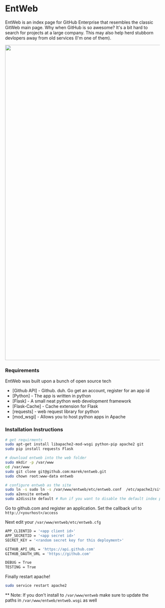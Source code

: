 # EntWeb

EntWeb is an index page for GitHub Enterprise that resembles the classic GitWeb main page.
Why when GitHub is so awesome?  It's a bit hard to search for projects at a large company.
This may also help herd stubborn devlopers away from old services (I'm one of them).

<img src="http://marek.github.io/entweb/images/EntWeb.png" width="1024" />

### Requirements

EntWeb was built upon a bunch of open source tech

* [Github API] - Github. duh. Go get an account, register for an app id
* [Python] - The app is written in python
* [Flask] - A small neat python web development framework
* [Flask-Cache] - Cache extension for Flask
* [requests] - web request library for python
* [mod_wsgi] - Allows you to host python apps in Apache

### Installation Instructions

```sh
# get requirments
sudo apt-get install libapache2-mod-wsgi python-pip apache2 git
sudo pip install requests Flask

# download entweb into the web folder
sudo mkdir -p /var/www
cd /var/www
sudo git clone git@github.com:marek/entweb.git
sudo chown root:www-data entweb

# configure entweb as the site
sudo ln -s sudo ln -s /var/www/entweb/etc/entweb.conf  /etc/apache2/sites-available/entweb.conf
sudo a2ensite entweb
sudo a2dissite default # Run if you want to disable the default index page
```


Go to github.com and register an application. Set the callback url to `http://<yourhost>/access`

Next edit your `/var/www/entweb/etc/entweb.cfg`
```sh
APP_CLIENTID = '<app client id>'
APP_SECRETID = '<app secret id>'
SECRET_KEY = '<random secret key for this deployment>'

GITHUB_API_URL = 'https://api.github.com'
GITHUB_OAUTH_URL = 'https://github.com'

DEBUG = True
TESTING = True
```

Finally restart apache!

```sh
sudo service restart apache2
```

** Note: If you don't install to `/var/www/entweb` make sure to update the paths in `/var/www/entweb/entweb.wsgi` as well



